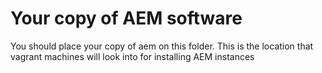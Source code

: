 # Your copy of AEM software
You should place your copy of aem on this folder.
This is the location that vagrant machines will look into for installing AEM instances
